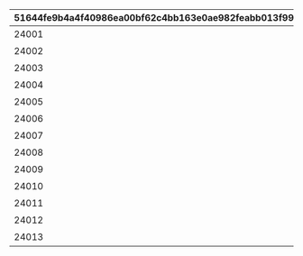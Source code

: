 |51644fe9b4a4f40986ea00bf62c4bb163e0ae982feabb013f99af3d7860d10c4|bc187f8e0f3f320fdf966610f7cda2ae7fc070745127db064540f7b4f12a9d51|970180c929fe9fd84df97702ff5efa5a744ff717bb30dbd53cdbb2247b95b1de|43187cd46bfa74a76b161fba8ba154913ca8781b0eca605c5cb85b4aafc8f99a|6cb3478561bbd726e7f5a75b4051b46c5924e9db8961539108fa976c8ebcb40d|06b6a58a3f64a0c4be3e2fbdc9ddcbbaed19d2146dc6e42fc5b3bf64f936ed08|abc9e504240e5002cbce55ccd05aa2def92f98dcd856c240499248328bf235f3|fa1e5503cea5f0d22b37c041e220dd4e26a31936299544e27a5ef1ff1f1cb8eb|d68cadbc9f9146d54567f8fab76042427c0d05f4b3817b291a8cd22b9d847bee|5b90dcc061962a6c95041420e1385fef3e3e63d65380eee5124c68642024208d|727637cc8a0f29504dd2c1810d8e33ffb3669ada6c4deda5e71c057a6faf3798|7ab5876affe3168026fa25df931a0255d9bef14eb48ee0f7cdb4002c1ddfe734|9bccba4b11e33eb24421fbc1eed8cc491b7005a2f13ae9695c65a4bb4cd043cd|0b1ee617e7b338d2ff8b892a9a6c54ab62b3b48566c540dbc9c54c8c25f02f06|
| --- | --- | --- | --- | --- | --- | --- | --- | --- | --- | --- | --- | --- | --- |
|24001|24|102601|1|リン|あたしだって\nやるときはやるよ！|0|2020/04/30 12:00:00|2030/12/17 14:59:59|0|0|0|1|10040|
|24002|24|102601|1|リン|ふぅ…\nこれであたしの仕事は\n終わりだね|1|2020/04/30 12:00:00|2030/12/17 14:59:59|0|0|0|1|10040|
|24003|24|102601|1|リン|終わった終わった\n一人でもなんとか\nなるもんだね|2|2020/04/30 12:00:00|2030/12/17 14:59:59|0|0|0|1|10040|
|24004|24|102601|2|リン|やったね！\nこれでようやく\nサボれるよ…|3|2020/04/30 12:00:00|2030/12/17 14:59:59|0|0|0|2|10040|
|24005|24|102601|1|リン|チーズが欲しいなら\nきちんと働いて\n買いに来なよ|4|2020/04/30 12:00:00|2030/12/17 14:59:59|0|0|0|1|10040|
|24006|24|102601|2|リン|あたしを敵に回した\n恐ろしさ\n思い知ったか！|5|2020/04/30 12:00:00|2030/12/17 14:59:59|0|0|0|2|10040|
|24007|24|102601|2|リン|あたしも意外と\nやるもんでしょ？|6|2020/04/30 12:00:00|2030/12/17 14:59:59|0|0|0|2|10040|
|24008|24|102601|4|リン|疲れた…\nねずみの逃げ足\n速すぎるよ…|7|2020/04/30 12:00:00|2030/12/17 14:59:59|0|0|0|4|10040|
|24009|24|102601|4|リン|このままじゃ\nまっひ～に\n叱られちゃうよ|8|2020/04/30 12:00:00|2030/12/17 14:59:59|0|0|0|4|10040|
|24010|24|102601|4|リン|まじめに\nやったんだけどな…\n悔しいな～|9|2020/04/30 12:00:00|2030/12/17 14:59:59|0|0|0|4|10040|
|24011|24|102601|4|リン|やられた…\nねずみって意外と\nてごわいね|10|2020/04/30 12:00:00|2030/12/17 14:59:59|0|0|0|4|10040|
|24012|24|102601|4|リン|おのれ～\nあたしのチーズを\n盗みやがって～！|11|2020/04/30 12:00:00|2030/12/17 14:59:59|0|0|0|4|10040|
|24013|24|102601|4|リン|疲れた…\nけど、次こそは\n守り抜くよ…|12|2020/04/30 12:00:00|2030/12/17 14:59:59|0|0|1.81|1|10040|